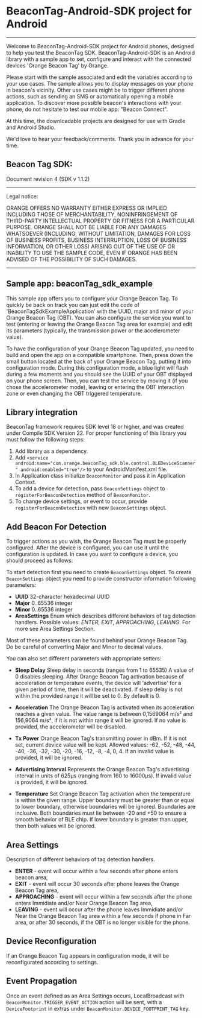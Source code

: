# BeaconTag-Android-SDK project for Android
-----------------------------

Welcome to BeaconTag-Android-SDK project for Android phones, designed to help you test the BeaconTag SDK.
BeaconTag-Android-SDK is an Android library with a sample app to set, configure and interact with the connected devices 'Orange Beacon Tag' by Orange.

Please start with the sample associated and edit the variables according to your use cases. The sample allows you to display messages on your phone in beacon's vicinity. Other use cases might be to trigger different phone actions, such as sending an SMS or automatically opening a mobile application. To discover more possible beacon's interactions with your phone, do not hesitate to test our mobile app: "Beacon Connect".

At this time, the downloadable projects are designed for use with Gradle and Android Studio.

We'd love to hear your feedback/comments.
Thank you in advance for your time.

Beacon Tag SDK:
---------------
Document revision 4 (SDK v 1.1.2)

-----------------------------------------------------------------------------------------
Legal notice:

ORANGE OFFERS NO WARRANTY EITHER EXPRESS OR IMPLIED INCLUDING THOSE OF MERCHANTABILITY,
NONINFRINGEMENT OF THIRD-PARTY INTELLECTUAL PROPERTY OR FITNESS FOR A PARTICULAR PURPOSE.
ORANGE SHALL NOT BE LIABLE FOR ANY DAMAGES WHATSOEVER (INCLUDING, WITHOUT LIMITATION,
DAMAGES FOR LOSS OF BUSINESS PROFITS, BUSINESS INTERRUPTION, LOSS OF BUSINESS INFORMATION,
OR OTHER LOSS) ARISING OUT OF THE USE OF OR INABILITY TO USE THE SAMPLE CODE, 
EVEN IF ORANGE HAS BEEN ADVISED OF THE POSSIBILITY OF SUCH DAMAGES.

-----------------------------------------------------------------------------------------

Sample app: beaconTag_sdk_example
--------------------
This sample app offers you to configure your Orange Beacon Tag. 
To quickly be back on track you can just edit the code of 'BeaconTagSdkExampleApplication' 
with the UUID, major and minor of your Orange Beacon Tag (OBT). 
You can also configure the service you want to test (entering or leaving the Orange Beacon Tag area for example)
and edit its parameters (typically, the transmission power or the accelerometer value).

To have the configuration of your Orange Beacon Tag updated, you need to build and open the app
on a compatible smartphone. Then, press down the small button located at the back 
of your Orange Beacon Tag, putting it into configuration mode. During this configuration mode, 
a blue light will flash during a few moments and you should see the UUID of your OBT displayed on your phone screen. 
Then, you can test the service by moving it (if you chose the accelerometer mode), leaving or entering 
the OBT interaction zone or even changing the OBT triggered temperature. 


Library integration
--------------------
BeaconTag framework requires SDK level 18 or higher, and was created under Compile SDK Version 22. For proper functioning of this library you must follow the following steps:

1. Add library as a dependency.
2. Add `<service android:name="com.orange.beaconTag_sdk.ble.control.BLEDeviceScanner" android:enabled="true"/>` to your AndroidManifest.xml file.
3. In Application class initialize `BeaconMonitor` and pass it in Application Context.
4. To add a device for detection, pass `BeaconSettings` object to `registerForBeaconDetection` method of `BeaconMonitor`.
5. To change device settings, or event to occur, provide `registerForBeaconDetection` with new `BeaconSettings` object.

Add Beacon For Detection
--------------------
To trigger actions as you wish, the Orange Beacon Tag must be properly configured. After the device is configured, you can use it until the configuration is updated. In case you want to configure a device, you should proceed as follows:

To start detection first you need to create `BeaconSettings` object.
To create `BeaconSettings` object you need to provide constructor information following parameters:

- **UUID** 32-character hexadecimal UUID
- **Major** 0..65536 integer
- **Minor** 0..65536 integer
- **AreaSettings** Enum which describes different behaviors of tag detection handlers. Possible values:
*ENTER*, *EXIT*, *APPROACHING*, *LEAVING*. For more see Area Settings Section.

Most of these parameters can be found behind your Orange Beacon Tag. Do be careful of converting Major and Minor to decimal values.

You can also set different parameters with appropriate setters:

- **Sleep Delay** Sleep delay in seconds (ranges from 1 to 65535) A value of 0 disables sleeping.
After Orange Beacon Tag activation because of acceleration or temperature events, the device will 'advertise' for a given period of time, then it will be deactivated. If sleep delay is not within the provided range it will be set to 0.
By default is 0.

- **Acceleration** The Orange Beacon Tag is activated when its acceleration reaches a given value. The value range is between 0,1569064 m/s² and 156,9064 m/s², if it is not within range it will be ignored.
If no value is provided, the accelerometer will be disabled.

- **Tx Power** Orange Beacon Tag's transmitting power in dBm. If it is not set, current device value will be kept.
Allowed values: -62, -52, -48, -44, -40, -36, -32, -30, -20, -16, -12, -8, -4, 0, 4. 
If an invalid value is provided, it will be ignored.

- **Advertising Interval** Represents the Orange Beacon Tag's advertising interval in units of 625μs (ranging from 160 to 16000μs).
If invalid value is provided, it will be ignored.

- **Temperature** Set Orange Beacon Tag activation when the temperature is within the given range.
Upper boundary must be greater than or equal to lower boundary, otherwise boundaries will be ignored. Boundaries are inclusive. Both boundaries must lie between -20 and +50 to ensure a smooth behavior of BLE chip. If lower boundary is greater than upper, then both values will be ignored.

Area Settings
--------------------
Description of different behaviors of tag detection handlers.

* **ENTER** - event will occur within a few seconds after phone enters beacon area,
* **EXIT** - event will occur 30 seconds after phone leaves the Orange Beacon Tag area,
* **APPROACHING** - event will occur within a few seconds after the phone enters Immidiate and/or Near Orange Beacon Tag area,
* **LEAVING** - event will occur after the phone leaves Immidiate and/or Near the Orange Beacon Tag area within a few seconds if phone in Far area, or after 30 seconds, if the OBT is no longer visible for the phone.

Device Reconfiguration
--------------------
If an Orange Beacon Tag appears in configuration mode, it will be reconfigurated according to settings.

Event Propagation
--------------------
Once an event defined as an Area Settings occurs, LocalBroadcast with
`BeaconMonitor.TRIGGER_EVENT_ACTION` action will be sent, with a `DeviceFootprint` in extras under `BeaconMonitor.DEVICE_FOOTPRINT_TAG` key.

